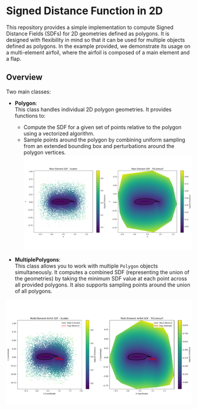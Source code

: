 # Signed Distance Function in 2D 

This repository provides a simple implementation to compute Signed Distance Fields (SDFs) for 2D geometries defined as polygons. It is designed with flexibility in mind so that it can be used for multiple objects defined as polygons. In the example provided, we demonstrate its usage on a multi-element airfoil, where the airfoil is composed of a main element and a flap.

## Overview
Two main classes:

- **Polygon**:  
  This class handles individual 2D polygon geometries. It provides functions to:
  - Compute the SDF for a given set of points relative to the polygon using a vectorized algorithm.
  - Sample points around the polygon by combining uniform sampling from an extended bounding box and perturbations around the polygon vertices.
![Multi-Element Airfoil](images/single.png)


- **MultiplePolygons**:  
  This class allows you to work with multiple `Polygon` objects simultaneously. It computes a combined SDF (representing the union of the geometries) by taking the minimum SDF value at each point across all provided polygons. It also supports sampling points around the union of all polygons.

![Element Airfoil](images/multi.png)

